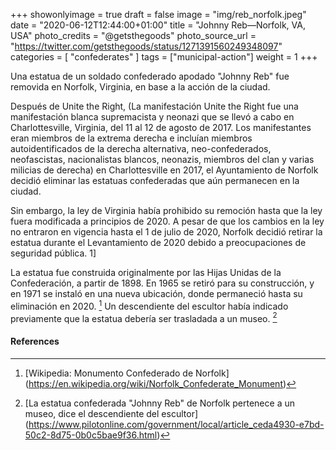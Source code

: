 +++
showonlyimage = true
draft = false
image = "img/reb_norfolk.jpeg"
date = "2020-06-12T12:44:00+01:00"
title = "Johnny Reb—Norfolk, VA, USA"
photo_credits = "@getsthegoods"
photo_source_url = "https://twitter.com/getsthegoods/status/1271391560249348097"
categories = [ "confederates" ]
tags = ["municipal-action"]
weight = 1
+++


Una estatua de un soldado confederado apodado "Johnny Reb" fue removida en Norfolk, Virginia, en base a la acción de la ciudad.

<!--more-->

Después de Unite the Right, (La manifestación Unite the Right fue una manifestación blanca supremacista y neonazi que se llevó a cabo en Charlottesville, Virginia, del 11 al 12 de agosto de 2017. Los manifestantes eran miembros de la extrema derecha e incluían miembros autoidentificados de la derecha alternativa, neo-confederados, neofascistas, nacionalistas blancos, neonazis, miembros del clan y varias milicias de derecha) en Charlottesville en 2017, el Ayuntamiento de Norfolk decidió eliminar las estatuas confederadas que aún permanecen en la ciudad. 

Sin embargo, la ley de Virginia había prohibido su remoción hasta que la ley fuera modificada a principios de 2020. A pesar de que los cambios en la ley no entraron en vigencia hasta el 1 de julio de 2020, Norfolk decidió retirar la estatua durante el Levantamiento de 2020 debido a preocupaciones de seguridad pública. 1]

La estatua fue construida originalmente por las Hijas Unidas de la Confederación, a partir de 1898. En 1965 se retiró para su construcción, y en 1971 se instaló en una nueva ubicación, donde permaneció hasta su eliminación en 2020. [^ 2] Un descendiente del escultor había indicado previamente que la estatua debería ser trasladada a un museo. [^ 3]

#### References

[^ 1]: [Estatua del soldado confederado eliminado del centro de Norfolk] (https://www.richmond.com/news/virginia/statue-of-confederate-soldier-removed-from-downtown-norfolk/article_bd24ac37-8e53- 56b8-ae47-f22407f9b0bf.html)

[^ 2]: [Wikipedia: Monumento Confederado de Norfolk] (https://en.wikipedia.org/wiki/Norfolk_Confederate_Monument)

[^ 3]: [La estatua confederada "Johnny Reb" de Norfolk pertenece a un museo, dice el descendiente del escultor] (https://www.pilotonline.com/government/local/article_ceda4930-e7bd-50c2-8d75-0b0c5bae9f36.html)
